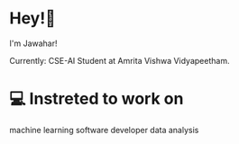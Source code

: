 # Hey!👋

I'm Jawahar!

Currently: CSE-AI Student at Amrita Vishwa Vidyapeetham.

# 💻 Instreted to work on 

machine learning 
software developer
data analysis
